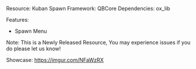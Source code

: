 Resource: Kuban Spawn
Framework: QBCore
Dependencies: ox_lib

Features:
+ Spawn Menu


Note: This is a Newly Released Resource, You may experience issues if you do please let us know!

Showcase: https://imgur.com/NFaWzRX
